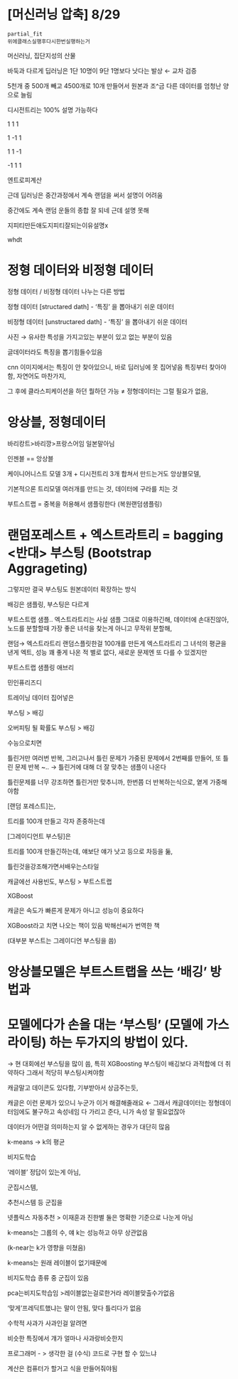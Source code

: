  

# [머신러닝 압축] 8/29

```
partial_fit
위에클래스실행후다시한번실행하는거
```

머신러닝, 집단지성의 산물

바둑과 다르게 딥러닝은 1단 10명이 9단 1명보다 낫다는 발상 ← 교차 검증

5천개 중 500개 빼고 4500개로 10개 만들어서 원본과 조^금 다른 데이터를 엄청난 양으로 늘림

디시전트리는 100% 설명 가능하다

1 1 1

1 -1 1

1 1 -1

-1 1 1

엔트로피계산

근데 딥러닝은 중간과정에서 계속 랜덤을 써서 설명이 어려움

중간에도 계속 랜덤 운들의 종합 잘 되네 근데 설명 못해

지피티만든애도지피티잘되는이유설명x

whdt

# 정형 데이터와 비정형 데이터

정형 데이터 / 비정형 데이터 나누는 다른 방법

정형 데이터 [structared dath] - ‘특징’ 을 뽑아내기 쉬운 데이터

비정형 데이터 [unstructared dath] - ‘특징’ 을 뽑아내기 쉬운 데이터

사진 → 유사한 특성을 가지고있는 부분이 있고 없는 부분이 있음

글데이터라도 특징을 뽑기힘들수있음

cnn 이미지에서는 특징이 안 찾아있으니, 바로 딥러닝에 못 집어넣음 특징부터 찾아야함, 자연어도 마찬가지,

그 후에 클라스피케이션을 하던 뭘하던 가능 ≠ 정형데이터는 그럴 필요가 없음,

# 앙상블, 정형데이터

바리캉트>바리깡>프랑스어임 일본말아님

인젠블 == 앙상블

케이니어니스트 모델 3개 + 디시전트리 3개 합쳐서 만드는거도 앙상블모델,

기본적으론 트리모델 여러개를 만드는 것, 데이터에 구라를 치는 것

부트스트랩 = 중복을 허용해서 샘플링한다 (복원랜덤샘플링)

# 랜덤포레스트 + 엑스트라트리 = bagging <반대> 부스팅 (Bootstrap Aggrageting)

그렇지만 결국 부스팅도 원본데이터 확장하는 방식

배깅은 샘플링, 부스팅은 다르게

부트스트랩 샘플.. 엑스트라트리는 사실 샘플 그대로 이용하긴해, 데이터에 손대진않아, 노드를 분할할때 가장 좋은 녀석을 찾는게 아니고 무작위 분할해,

랜덤→ 엑스트라트리 랜덤스플릿한걸 100개를 만든게 엑스트라트리 그 녀석의 평균을 낸게 엑트, 성능 꽤 좋게 나온 적 별로 없다, 새로운 문제엔 또 다를 수 있겠지만

부트스트랩 샘플링 애브리

민인퓨리즈디

트레이닝 데이터 집어넣은

부스팅 > 배깅

오버피팅 될 확률도 부스팅 > 배깅

수능으로치면

틀린거만 여러번 반복, 그러고나서 틀린 문제가 가중된 문제에서 2번째를 만들어, 또 틀린 문제 반복 ~.. → 틀린거에 대해 더 잘 맞추는 샘플이 나온다

틀린문제를 너무 강조하면 틀린거만 맞추니까, 한번쯤 더 반복하는식으로, 옅게 가중해야함

[랜덤 포레스트]는,

트리를 100개 만들고 각자 존중하는데

[그레이디언트 부스팅]은

트리를 100개 만들긴하는데, 얘보단 얘가 낫고 등으로 차등을 둚,

틀린것을강조해가면서배우는스타일

캐글에선 사용빈도, 부스팅 > 부트스트랩

XGBoost

캐글은 속도가 빠른게 문제가 아니고 성능이 중요하다

XGBoost라고 치면 나오는 책이 있음 박해선씨가 번역한 책

(대부분 부스트는 그레이디언 부스팅을 씀)

# 앙상블모델은 부트스트랩을 쓰는 ‘배깅’ 방법과

# 모델에다가 손을 대는 ‘부스팅’ (모델에 가스라이팅) 하는 두가지의 방법이 있다.

→ 현 대회에선 부스팅을 많이 씀, 특히 XGBoosting 부스팅이 배깅보다 과적합에 더 취약하다 그래서 적당히 부스팅시켜야함

캐글말고 데이콘도 있다함, 기부받아서 상금주는듯,

캐글은 이런 문제가 있으니 누군가 이거 해결해줄래요 ← 그래서 캐글데이터는 정형데이터임에도 불구하고 속성네임 다 가리고 준다, 니가 속성 알 필요없잖아

데이터가 어떤걸 의미하는지 알 수 없게하는 경우가 대단히 많음

k-means → k의 평균

비지도학습

‘레이블’ 정답이 있는게 아님,

군집시스템,

추천시스템 등 군집을

넷플릭스 자동추천 > 이재훈과 진한별 둘은 명확한 기준으로 나눈게 아님

k-means는 그룹의 수, 얘 k는 성능하고 아무 상관없음

(k-near는 k가 영향을 미쳤음)

k-means는 원래 레이블이 없기때문에

비지도학습 종류 중 군집이 있음

pca는비지도학습임 >레이블없는걸로한거라 레이블맞출수가없음

‘맞게’프레딕트했냐는 말이 안됨, 맞다 틀리다가 없음

수학적 사과가 사과인걸 알려면

비슷한 특징에서 걔가 얼마나 사과랑비슷한지

프로그래머 - > 생각한 걸 (수식) 코드로 구현 할 수 있느냐

계산은 컴퓨터가 할거고 식을 만들어줘야됨